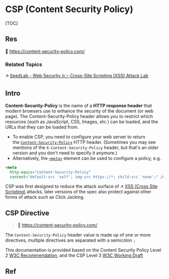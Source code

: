 # CSP (Content Security Policy)

[TOC]



## Res
📂 https://content-security-policy.com/


### Related Topics
↗ [SeedLab - Web Security /👉 Cross-Site Scripting (XSS) Attack Lab](../../../../../../../CyberSecurity/☠️%20Kill%20Chain/🎯%20Cyber%20Ranges%20&%20Labs/🧪%20Security%20Labs/SEED%20Project/SeedLab%20-%20Web%20Security.md#👉%20Cross-Site%20Scripting%20(XSS)%20Attack%20Lab)



## Intro
**Content-Security-Policy** is the name of a **HTTP response header** that modern browsers use to enhance the security of the document (or web page). The Content-Security-Policy header allows you to restrict which resources (such as JavaScript, CSS, Images, etc.) can be loaded, and the URLs that they can be loaded from.

- To enable CSP, you need to configure your web server to return the [`Content-Security-Policy`](https://developer.mozilla.org/en-US/docs/Web/HTTP/Headers/Content-Security-Policy) HTTP header. (Sometimes you may see mentions of the `X-Content-Security-Policy` header, but that's an older version and you don't need to specify it anymore.)
- Alternatively, the [`<meta>`](https://developer.mozilla.org/en-US/docs/Web/HTML/Element/meta) element can be used to configure a policy, e.g.
```html
<meta
  http-equiv="Content-Security-Policy"
  content="default-src 'self'; img-src https://*; child-src 'none';" />
```

CSP was first designed to reduce the attack surface of ↗ [XSS (Cross Site Scripting)](../../../../../../../CyberSecurity/Application%20Security/💉%20Web%20Security/🛟%20Web%20Application%20Security%20Risks%20&%20OWASP/Injection/XSS%20(Cross%20Site%20Scripting)/XSS%20(Cross%20Site%20Scripting).md) attacks, later versions of the spec also protect against other forms of attack such as Click Jacking.



## CSP Directive
> 🔗 https://content-security-policy.com/

The `Content-Security-Policy` header value is made up of one or more directives, multiple directives are separated with a semicolon `;`

This documentation is provided based on the Content Security Policy Level 2 [W3C Recommendation](https://www.w3.org/TR/CSP2/), and the CSP Level 3 [W3C Working Draft](https://www.w3.org/TR/CSP3/)



## Ref
[Content Security Policy (CSP) Quick Reference Guide]: https://content-security-policy.com/nonce/

[👍 Content Security Policy 入门教程 | 阮一峰的网络日志]: http://www.ruanyifeng.com/blog/2016/09/csp.html
[👍 CSP 简介]: https://www.cnblogs.com/mutudou/p/14373644.html